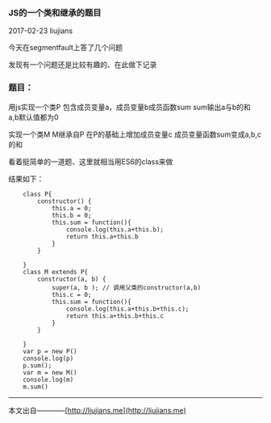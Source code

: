 ### JS的一个类和继承的题目

2017-02-23 liujians

今天在segmentfault上答了几个问题

发现有一个问题还是比较有趣的、在此做下记录

### 题目：

用js实现一个类P 
包含成员变量a，成员变量b成员函数sum 
sum输出a与b的和
a,b默认值都为0

实现一个类M
M继承自P
在P的基础上增加成员变量c
成员变量函数sum变成a,b,c的和

看着挺简单的一道题、这里就相当用ES6的class来做

结果如下：

		class P{
			constructor() {
				this.a = 0;
				this.b = 0;
				this.sum = function(){
					console.log(this.a+this.b);
					return this.a+this.b
				}
			}
			
		}
		class M extends P{
			constructor(a, b) {
			    super(a, b ); // 调用父类的constructor(a,b)
			    this.c = 0;
			    this.sum = function(){
					console.log(this.a+this.b+this.c);
					return this.a+this.b+this.c
				}
			}
			
		}
		var p = new P()
		console.log(p)
		p.sum();
		var m = new M()
		console.log(m)
		m.sum()

___
本文出自————[http://liujians.me](http://liujians.me)